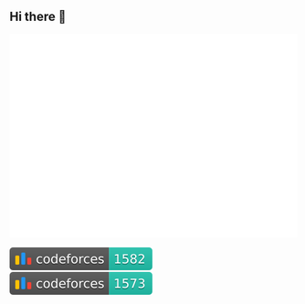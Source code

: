 ## Hi there 👋

<!--
**Toufik-Islam/Toufik-Islam** is a ✨ _special_ ✨ repository because its `README.md` (this file) appears on your GitHub profile.

Here are some ideas to get you started:

- 🔭 I’m currently working on ...
- 🌱 I’m currently learning ...
- 👯 I’m looking to collaborate on ...
- 🤔 I’m looking for help with ...
- 💬 Ask me about ...
- 📫 How to reach me: ...
- 😄 Pronouns: ...
- ⚡ Fun fact: ...
-->
<!--
![](https://raw.githubusercontent.com/Toufik-Islam/cf-stats/main/output/light_card.svg#gh-dark-mode-only)
-->
![](https://raw.githubusercontent.com/Toufik-Islam/cf-stats/main/output/light_card.svg)

![](https://raw.githubusercontent.com/Toufik-Islam/cf-stats/main/output/max_rating.svg)
![](https://raw.githubusercontent.com/Toufik-Islam/cf-stats/main/output/rating.svg)
